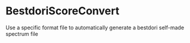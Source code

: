 # BestdoriScoreConvert
Use a specific format file to automatically generate a bestdori self-made spectrum file
